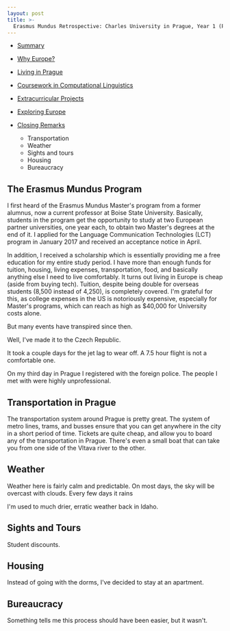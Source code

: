 ```yaml
---
layout: post
title: >-
  Erasmus Mundus Retrospective: Charles University in Prague, Year 1 (Part 2)
---
```


- [Summary](2018-09-11-erasmus-mundus.md)
- [Why Europe?](2018-09-11-erasmus-why-europe.md)
- [Living in Prague](2018-09-11-erasmus-living-in-prague.md)
- [Coursework in Computational Linguistics](2018-09-11-erasmus-coursework-in-computational-linguistics.md)
- [Extracurricular Projects](2018-09-11-erasmus-extracurricular-projects.md)
- [Exploring Europe](2018-09-11-erasmus-exploring-europe.md)
- [Closing Remarks](2018-09-11-erasmus-mundus-conclusion.md)

  - Transportation
  - Weather
  - Sights and tours
  - Housing
  - Bureaucracy

## The Erasmus Mundus Program

I first heard of the Erasmus Mundus Master's program from a former alumnus, now a current professor at Boise State University. Basically, students in the program get the opportunity to study at two European partner universities, one year each, to obtain two Master's degrees at the end of it. I applied for the Language Communication Technologies (LCT) program in January 2017 and received an acceptance notice in April.

In addition, I received a scholarship which is essentially providing me a free education for my entire study period. I have more than enough funds for tuition, housing, living expenses, transportation, food, and basically anything else I need to live comfortably. It turns out living in Europe is cheap (aside from buying tech). Tuition, despite being double for overseas students (8,500 instead of 4,250), is completely covered. I'm grateful for this, as college expenses in the US is notoriously expensive, especially for Master's programs, which can reach as high as $40,000 for University costs alone. 

But many events have transpired since then.

Well, I've made it to the Czech Republic.

It took a couple days for the jet lag to wear off. A 7.5 hour flight is not a comfortable one.

On my third day in Prague I registered with the foreign police. The people I met with were highly unprofessional.

## Transportation in Prague

The transportation system around Prague is pretty great. The system of metro lines, trams, and busses ensure that you can get anywhere in the city in a short period of time. Tickets are quite cheap, and allow you to board any of the transportation in Prague. There's even a small boat that can take you from one side of the Vltava river to the other.

## Weather

Weather here is fairly calm and predictable. On most days, the sky will be overcast with clouds. Every few days it rains

I'm used to much drier, erratic weather back in Idaho. 

## Sights and Tours

Student discounts.

## Housing

Instead of going with the dorms, I've decided to stay at an apartment.

## Bureaucracy

Something tells me this process should have been easier, but it wasn't.
